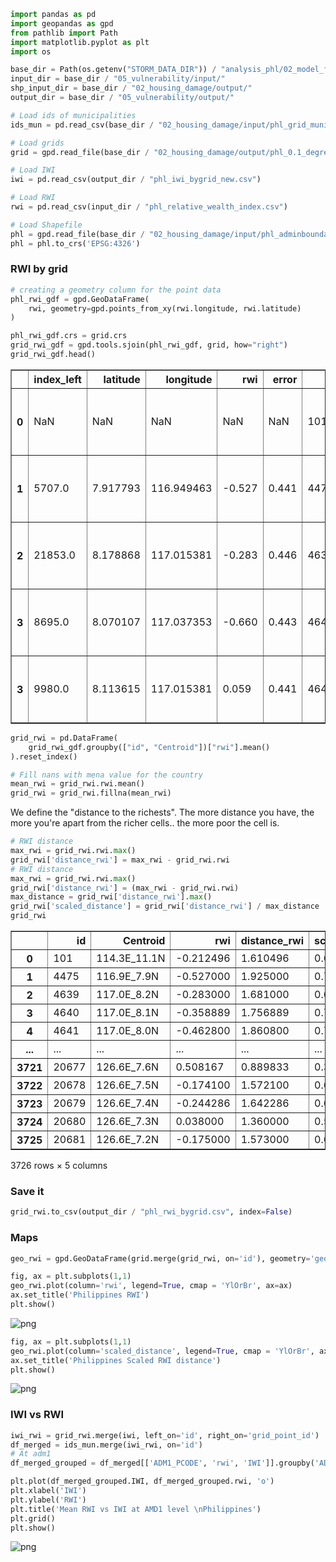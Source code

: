 ```python
import pandas as pd
import geopandas as gpd
from pathlib import Path
import matplotlib.pyplot as plt
import os
```


```python
base_dir = Path(os.getenv("STORM_DATA_DIR")) / "analysis_phl/02_model_features/"
input_dir = base_dir / "05_vulnerability/input/"
shp_input_dir = base_dir / "02_housing_damage/output/"
output_dir = base_dir / "05_vulnerability/output/"

# Load ids of municipalities
ids_mun = pd.read_csv(base_dir / "02_housing_damage/input/phl_grid_municipality_info.csv")

# Load grids
grid = gpd.read_file(base_dir / "02_housing_damage/output/phl_0.1_degree_grid_land_overlap.gpkg")

# Load IWI
iwi = pd.read_csv(output_dir / "phl_iwi_bygrid_new.csv")

# Load RWI
rwi = pd.read_csv(input_dir / "phl_relative_wealth_index.csv")

# Load Shapefile
phl = gpd.read_file(base_dir / "02_housing_damage/input/phl_adminboundaries_candidate_adm3.zip")
phl = phl.to_crs('EPSG:4326')
```

### RWI by grid


```python
# creating a geometry column for the point data
phl_rwi_gdf = gpd.GeoDataFrame(
    rwi, geometry=gpd.points_from_xy(rwi.longitude, rwi.latitude)
)
```


```python
phl_rwi_gdf.crs = grid.crs
grid_rwi_gdf = gpd.tools.sjoin(phl_rwi_gdf, grid, how="right")
grid_rwi_gdf.head()
```




<div>
<style scoped>
    .dataframe tbody tr th:only-of-type {
        vertical-align: middle;
    }

    .dataframe tbody tr th {
        vertical-align: top;
    }

    .dataframe thead th {
        text-align: right;
    }
</style>
<table border="1" class="dataframe">
  <thead>
    <tr style="text-align: right;">
      <th></th>
      <th>index_left</th>
      <th>latitude</th>
      <th>longitude</th>
      <th>rwi</th>
      <th>error</th>
      <th>id</th>
      <th>Longitude</th>
      <th>Latitude</th>
      <th>Centroid</th>
      <th>geometry</th>
    </tr>
  </thead>
  <tbody>
    <tr>
      <th>0</th>
      <td>NaN</td>
      <td>NaN</td>
      <td>NaN</td>
      <td>NaN</td>
      <td>NaN</td>
      <td>101</td>
      <td>114.3</td>
      <td>11.1</td>
      <td>114.3E_11.1N</td>
      <td>POLYGON ((114.25000 11.15000, 114.35000 11.150...</td>
    </tr>
    <tr>
      <th>1</th>
      <td>5707.0</td>
      <td>7.917793</td>
      <td>116.949463</td>
      <td>-0.527</td>
      <td>0.441</td>
      <td>4475</td>
      <td>116.9</td>
      <td>7.9</td>
      <td>116.9E_7.9N</td>
      <td>POLYGON ((116.85000 7.95000, 116.95000 7.95000...</td>
    </tr>
    <tr>
      <th>2</th>
      <td>21853.0</td>
      <td>8.178868</td>
      <td>117.015381</td>
      <td>-0.283</td>
      <td>0.446</td>
      <td>4639</td>
      <td>117.0</td>
      <td>8.2</td>
      <td>117.0E_8.2N</td>
      <td>POLYGON ((116.95000 8.25000, 117.05000 8.25000...</td>
    </tr>
    <tr>
      <th>3</th>
      <td>8695.0</td>
      <td>8.070107</td>
      <td>117.037353</td>
      <td>-0.660</td>
      <td>0.443</td>
      <td>4640</td>
      <td>117.0</td>
      <td>8.1</td>
      <td>117.0E_8.1N</td>
      <td>POLYGON ((116.95000 8.15000, 117.05000 8.15000...</td>
    </tr>
    <tr>
      <th>3</th>
      <td>9980.0</td>
      <td>8.113615</td>
      <td>117.015381</td>
      <td>0.059</td>
      <td>0.441</td>
      <td>4640</td>
      <td>117.0</td>
      <td>8.1</td>
      <td>117.0E_8.1N</td>
      <td>POLYGON ((116.95000 8.15000, 117.05000 8.15000...</td>
    </tr>
  </tbody>
</table>
</div>




```python
grid_rwi = pd.DataFrame(
    grid_rwi_gdf.groupby(["id", "Centroid"])["rwi"].mean()
).reset_index()

# Fill nans with mena value for the country
mean_rwi = grid_rwi.rwi.mean()
grid_rwi = grid_rwi.fillna(mean_rwi)
```

We define the "distance to the richests". The more distance you have, the more you're apart from the richer cells.. the more poor the cell is.


```python
# RWI distance
max_rwi = grid_rwi.rwi.max()
grid_rwi['distance_rwi'] = max_rwi - grid_rwi.rwi
# RWI distance
max_rwi = grid_rwi.rwi.max()
grid_rwi['distance_rwi'] = (max_rwi - grid_rwi.rwi)
max_distance = grid_rwi['distance_rwi'].max()
grid_rwi['scaled_distance'] = grid_rwi['distance_rwi'] / max_distance
grid_rwi
```




<div>
<style scoped>
    .dataframe tbody tr th:only-of-type {
        vertical-align: middle;
    }

    .dataframe tbody tr th {
        vertical-align: top;
    }

    .dataframe thead th {
        text-align: right;
    }
</style>
<table border="1" class="dataframe">
  <thead>
    <tr style="text-align: right;">
      <th></th>
      <th>id</th>
      <th>Centroid</th>
      <th>rwi</th>
      <th>distance_rwi</th>
      <th>scaled_distance</th>
    </tr>
  </thead>
  <tbody>
    <tr>
      <th>0</th>
      <td>101</td>
      <td>114.3E_11.1N</td>
      <td>-0.212496</td>
      <td>1.610496</td>
      <td>0.668811</td>
    </tr>
    <tr>
      <th>1</th>
      <td>4475</td>
      <td>116.9E_7.9N</td>
      <td>-0.527000</td>
      <td>1.925000</td>
      <td>0.799419</td>
    </tr>
    <tr>
      <th>2</th>
      <td>4639</td>
      <td>117.0E_8.2N</td>
      <td>-0.283000</td>
      <td>1.681000</td>
      <td>0.698090</td>
    </tr>
    <tr>
      <th>3</th>
      <td>4640</td>
      <td>117.0E_8.1N</td>
      <td>-0.358889</td>
      <td>1.756889</td>
      <td>0.729605</td>
    </tr>
    <tr>
      <th>4</th>
      <td>4641</td>
      <td>117.0E_8.0N</td>
      <td>-0.462800</td>
      <td>1.860800</td>
      <td>0.772757</td>
    </tr>
    <tr>
      <th>...</th>
      <td>...</td>
      <td>...</td>
      <td>...</td>
      <td>...</td>
      <td>...</td>
    </tr>
    <tr>
      <th>3721</th>
      <td>20677</td>
      <td>126.6E_7.6N</td>
      <td>0.508167</td>
      <td>0.889833</td>
      <td>0.369532</td>
    </tr>
    <tr>
      <th>3722</th>
      <td>20678</td>
      <td>126.6E_7.5N</td>
      <td>-0.174100</td>
      <td>1.572100</td>
      <td>0.652865</td>
    </tr>
    <tr>
      <th>3723</th>
      <td>20679</td>
      <td>126.6E_7.4N</td>
      <td>-0.244286</td>
      <td>1.642286</td>
      <td>0.682012</td>
    </tr>
    <tr>
      <th>3724</th>
      <td>20680</td>
      <td>126.6E_7.3N</td>
      <td>0.038000</td>
      <td>1.360000</td>
      <td>0.564784</td>
    </tr>
    <tr>
      <th>3725</th>
      <td>20681</td>
      <td>126.6E_7.2N</td>
      <td>-0.175000</td>
      <td>1.573000</td>
      <td>0.653239</td>
    </tr>
  </tbody>
</table>
<p>3726 rows × 5 columns</p>
</div>



### Save it


```python
grid_rwi.to_csv(output_dir / "phl_rwi_bygrid.csv", index=False)
```

### Maps


```python
geo_rwi = gpd.GeoDataFrame(grid.merge(grid_rwi, on='id'), geometry='geometry')

fig, ax = plt.subplots(1,1)
geo_rwi.plot(column='rwi', legend=True, cmap = 'YlOrBr', ax=ax)
ax.set_title('Philippines RWI')
plt.show()
```



![png](05.1_RWI_files/05.1_RWI_11_0.png)




```python
fig, ax = plt.subplots(1,1)
geo_rwi.plot(column='scaled_distance', legend=True, cmap = 'YlOrBr', ax=ax)
ax.set_title('Philippines Scaled RWI distance')
plt.show()
```



![png](05.1_RWI_files/05.1_RWI_12_0.png)



### IWI vs RWI


```python
iwi_rwi = grid_rwi.merge(iwi, left_on='id', right_on='grid_point_id')
df_merged = ids_mun.merge(iwi_rwi, on='id')
# At adm1
df_merged_grouped = df_merged[['ADM1_PCODE', 'rwi', 'IWI']].groupby('ADM1_PCODE').mean()
```


```python
plt.plot(df_merged_grouped.IWI, df_merged_grouped.rwi, 'o')
plt.xlabel('IWI')
plt.ylabel('RWI')
plt.title('Mean RWI vs IWI at AMD1 level \nPhilippines')
plt.grid()
plt.show()
```



![png](05.1_RWI_files/05.1_RWI_15_0.png)
